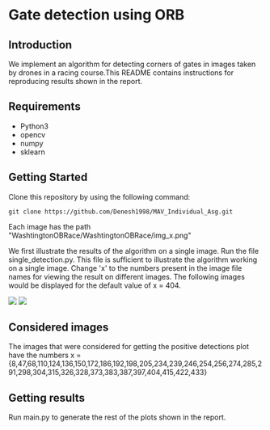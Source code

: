 # Gate detection using ORB

## Introduction

We implement an algorithm for detecting corners of gates in images taken by drones in a racing course.This README contains instructions for reproducing  results shown in the report.


## Requirements

- Python3
- opencv
- numpy
- sklearn

## Getting Started

Clone this repository by using the following command:

```git clone https://github.com/Denesh1998/MAV_Individual_Asg.git ```

Each image has the path "WashtingtonOBRace/WashtingtonOBRace/img_x.png"

We first illustrate the results of the algorithm on a single image. Run the file single_detection.py. This file is sufficient to illustrate the algorithm working on a single image. Change 'x' to the numbers present in the image file names for viewing the result on different images. The following images would be displayed for the default value of x = 404. 

![](Images/img_404_a.png)
![](Images/img_404_b.png)
## Considered images

The images that were considered for getting the positive detections plot  have the numbers 
x = {8,47,68,110,124,136,150,172,186,192,198,205,234,239,246,254,256,274,285,291,298,304,315,326,328,373,383,387,397,404,415,422,433}

## Getting results
Run main.py to generate the rest of the plots shown in the report.


